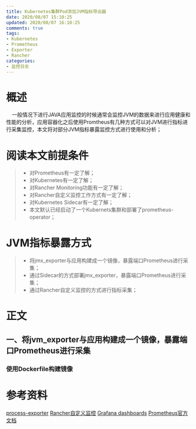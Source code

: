 ```yaml
---
title: Kubernetes集群Pod添加JVM指标导出器
date: 2020/08/07 15:10:25
updated: 2020/08/07 16:10:25
comments: true
tags: 
- Kubernetes
- Prometheus
- Exporter
- Rancher
categories:
- 监控日志
---
```


# 概述
&nbsp; &nbsp; 一般情况下进行JAVA应用监控的时候通常会监控JVM的数据来进行应用健康和性能的分析，应用容器化之后使用Promtheus有几种方式可以对JVM进行指标进行采集监控，本文将对部分JVM指标暴露监控方式进行使用和分析；


# 阅读本文前提条件
>* 对Prometheus有一定了解；
>* 对Kubernetes有一定了解；
>* 对Rancher Monitoring功能有一定了解；
>* 对Rancher自定义监控工作方式有一定了解；
>* 对Kubernetes Sidecar有一定了解；
>* 本文默认已经启动了一个Kubernets集群和部署了prometheus-operator；


# JVM指标暴露方式
>* 将jmx_exporter与应用构建成一个镜像，暴露端口Prometheus进行采集；
>* 通过Sidecar的方式部署jmx_exporter，暴露端口Prometheus进行采集；
>* 通过Rancher自定义监控的方式进行指标采集；

# 正文
## 一、将jvm_exporter与应用构建成一个镜像，暴露端口Prometheus进行采集

### 使用Dockerfile构建镜像










# 参考资料
[process-exporter](https://github.com/ncabatoff/process-exporter)
[Rancher自定义监控](https://rancher2.docs.rancher.cn/docs/project-admin/tools/monitoring/_index/)
[Grafana dashboards](https://grafana.com/grafana/dashboards/249)
[Prometheus官方文档](https://prometheus.io/docs/introduction/overview/)
